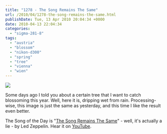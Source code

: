 ```yaml
---
title: "1278 - The Song Remains The Same"
url: /2010/04/1278-the-song-remains-the-same.html
publishDate: Tue, 13 Apr 2010 20:04:34 +0000
date: 2010-04-13 22:04:34
categories: 
  - "sigma-281-8"
tags: 
  - "austria"
  - "blossom"
  - "nikon-d300"
  - "spring"
  - "tree"
  - "vienna"
  - "wien"
---
```

<a target="_blank" href="https://d25zfm9zpd7gm5.cloudfront.net/1200x1200/2010/20100413_084641_ps.jpg"><img src="https://d25zfm9zpd7gm5.cloudfront.net/0600x0600/2010/20100413_084641_ps.jpg" /></a>

Some days ago I told you about a certain tree that I want to catch blossoming this year. Well, here it is, dripping wet from rain. Processing-wise, this image is just the same as yesterday, and this time I like the result even better.

 The Song of the Day is "<a target="_blank" href="http://www.lyricsmode.com/lyrics/l/led_zeppelin/the_song_remains_the_same.html">The Song Remains The Same</a>" - well, it's actually a lie - by Led Zeppelin. Hear it on <a target="_blank" href="http://www.youtube.com/watch?v=NuTiLptmXV4&feature=related">YouTube</a>.
